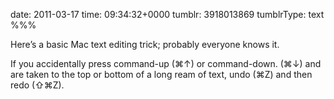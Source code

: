 date: 2011-03-17
time: 09:34:32+0000
tumblr: 3918013869
tumblrType: text
%%%

Here’s a basic Mac text editing trick; probably everyone knows it.

If you accidentally press command-up (⌘↑) or command-down. (⌘↓) and are taken to the top or bottom of a long ream of text, undo (⌘Z) and then redo (⇧⌘Z). 
